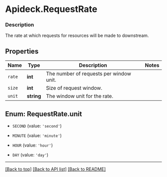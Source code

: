 # Apideck.RequestRate

### Description

The rate at which requests for resources will be made to downstream.

## Properties
Name | Type | Description | Notes
------------ | ------------- | ------------- | -------------
`rate` | **int** | The number of requests per window unit. | 
`size` | **int** | Size of request window. | 
`unit` | **string** | The window unit for the rate. | 





<a name="UNIT"></a>
## Enum: RequestRate.unit


* `SECOND` (value: `'second'`)

* `MINUTE` (value: `'minute'`)

* `HOUR` (value: `'hour'`)

* `DAY` (value: `'day'`)




---

[[Back to top]](#) [[Back to API list]](../../../../README.md#documentation-for-api-endpoints) [[Back to README]](../../../../README.md)


